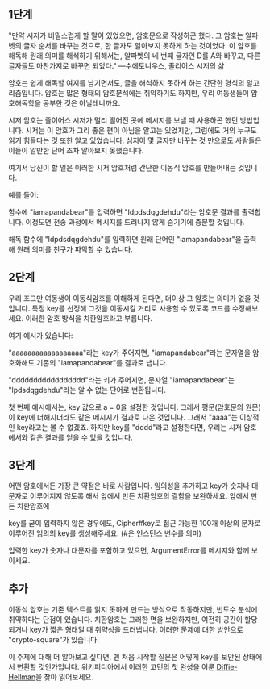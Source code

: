 ## 1단계

"만약 시저가 비밀스럽게 할 말이 있었으면, 암호문으로 작성하곤 했다. 그 암호는 알파벳의 글자 순서를 바꾸는 것으로, 한 글자도 알아보지 못하게 하는 것이었다. 이 암호를 해독해 원래 의미를 해석하기 위해서는, 알파벳의 네 번째 글자인 D를 A와 바꾸고, 다른 글자들도 마찬가지로 바꾸면 되었다." —수에토니우스, 줄리어스 시저의 삶

암호는 쉽게 해독할 여지를 남기면서도, 글을 해석하지 못하게 하는 간단한 형식의 알고리즘입니다. 암호는 많은 형태의 암호분석에는 취약하기도 하지만, 우리 여동생들이 암호해독학을 공부한 것은 아닐테니까요.

시저 암호는 줄이어스 시저가 멀리 떨어진 곳에 메시지를 보낼 때 사용하곤 했던 방법입니다. 시저는 이 암호가 그리 좋은 편이 아님을 알고는 있었지만, 그럼에도 거의 누구도 읽기 힘들다는 것 또한 알고 있었습니다. 심지어 몇 글자만 바꾸는 것 만으로도 사람들은 이들이 알만한 단어 조차 알아보지 못했습니다. 

여기서 당신이 할 일은 이러한 시저 암호처럼 간단한 이동식 암호를 만들어내는 것입니다.

예를 들어:

함수에 "iamapandabear"를 입력하면 "ldpdsdqgdehdu"라는 암호문 결과를 출력합니다. 이정도면 전송 과정에서 메시지를 드러나지 않게 숨기기에 충분할 것입니다.

해독 함수에 "ldpdsdqgdehdu"를 입력하면 원래 단어인 "iamapandabear"을 출력해 원래 의미를 친구가 파악할 수 있습니다.

## 2단계

우리 조그만 여동생이 이동식암호를 이해하게 된다면, 더이상 그 암호는 의미가 없을 것입니다. 특정 key를 선정해 그것을 이동시킬 거리로 사용할 수 있도록 코드를 수정해보세요. 이러한 암호 방식을 치환암호라고 부릅니다.

여기 예시가 있습니다:

"aaaaaaaaaaaaaaaaaa"라는 key가 주어지면, "iamapandabear"라는 문자열을 암호화해도 기존의 "iamapandabear"를 결과로 냅니다.

"ddddddddddddddddd"라는 키가 주어지면, 문자열 "iamapandabear"는 "lpdsdqgdehdu"라는 알 수 없는 단어로 변환됩니다.

첫 번째 예시에서는, key 값으로 a = 0을 설정한 것입니다. 그래서 평문(암호문의 원문)이 key에 더해지더라도 같은 메시지가 결과로 나온 것입니다. 그래서 "aaaa"는 이상적인 key라고는 볼 수 없겠죠. 하지만 key를 "dddd"라고 설정한다면, 우리는 시저 암호에서와 같은 결과를 얻을 수 있을 것입니다.

## 3단계

어떤 암호에서든 가장 큰 약점은 바로 사람입니다. 임의성을 추가하고 key가 숫자나 대문자로 이루어지지 않도록 해서 앞에서 만든 치환암호의 결함을 보완하세요. 
앞에서 만든 치환암호에 

key를 굳이 입력하지 않은 경우에도, Cipher#key로 접근 가능한 100개 이상의 문자로 이루어진 임의의 key를 생성해주세요. (#은 인스턴스 변수를 의미)

입력한 key가 숫자나 대문자를 포함하고 있으면, ArgumentError를 메시지와 함께 보이세요.

## 추가

이동식 암호는 기존 텍스트를 읽지 못하게 만드는 방식으로 작동하지만, 빈도수 분석에 취약하다는 단점이 있습니다. 치환암호는 그러한 면을 보완하지만, 여전히 공간이 할당되거나 key가 짧은 형태일 때 취약성을 드러냅니다. 이러한 문제에 대한 방안으로 "crypto-square"가 있습니다.

이 주제에 대해 더 알아보고 싶다면, 맨 처음 시작할 질문은 어떻게 key를 보안된 상태에서 변환할 것인가입니다. 위키피디아에서 이러한 고민의 첫  완성을 이룬 [Diffie-Hellman][dh]을 찾아 읽어보세요.

[dh]: http://en.wikipedia.org/wiki/Diffie%E2%80%93Hellman_key_exchange
